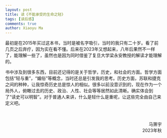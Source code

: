 ```yaml
---
layout: post
title: 读《不能承受的生命之轻》
tags: [读后感]
comments: true
author: Xiaoyu Ma
---
```


最初是在2015年买过这本书，当时是被名字吸引，当时的我只有二十岁。看了前几页之后弃疗，因为实在看不懂。后来在2023年又想起来，八年后果然不一样了，能理解一些了，虽然也是因为同时借鉴了复旦大学梁永安教授的解读才能理解的。

书中涉及到很多东西，目前还记得的是关于哲学，历史，和社会的方面。哲学方面包括“轻与重”，“媚俗”等概念，当时还总是引发我的思考。历史方面，苏联和捷克之间的种种，让我惊奇历史总是惊人的相似。很多以前没意识到的，现在作为一个局外人，俯瞰过去的历史、政治、人性、社会等等居然如此清晰。确实体会到了“读史可以明智”。对于普通人来讲，什么是轻什么是重呢，让这些完全由自己来定义吧。



<br />
<br />
<div style="text-align: right"> 马箫宇 </div>
<div style="text-align: right"> 2023年秋 </div>
